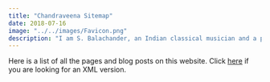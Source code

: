 ```yaml
---
title: "Chandraveena Sitemap"
date: 2018-07-16
image: "../../images/Favicon.png"
description: "I am S. Balachander, an Indian classical musician and a performing artist of Chandraveena. I play the Chandraveena according to the traditional principles of Indian Raga system, and the philosophy of Maarga Sangeet. Here is a list of all the pages and blog posts on this website."
---
```

Here is a list of all the pages and blog posts on this website. Click [here](/sitemap.xml) if you are looking for an XML version.

<br><br>
<site-map></site-map>
